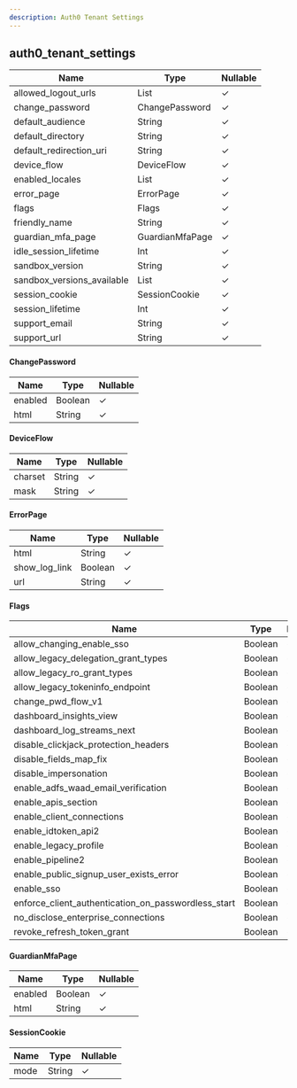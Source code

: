 ```yaml
---
description: Auth0 Tenant Settings
---
```

auth0_tenant_settings
---------------------

| **Name**                   | **Type**        | **Nullable** |
| -------------------------- | --------------- | ------------ |
| allowed_logout_urls        | List<String>    | &check;      |
| change_password            | ChangePassword  | &check;      |
| default_audience           | String          | &check;      |
| default_directory          | String          | &check;      |
| default_redirection_uri    | String          | &check;      |
| device_flow                | DeviceFlow      | &check;      |
| enabled_locales            | List<String>    | &check;      |
| error_page                 | ErrorPage       | &check;      |
| flags                      | Flags           | &check;      |
| friendly_name              | String          | &check;      |
| guardian_mfa_page          | GuardianMfaPage | &check;      |
| idle_session_lifetime      | Int             | &check;      |
| sandbox_version            | String          | &check;      |
| sandbox_versions_available | List<String>    | &check;      |
| session_cookie             | SessionCookie   | &check;      |
| session_lifetime           | Int             | &check;      |
| support_email              | String          | &check;      |
| support_url                | String          | &check;      |

#### ChangePassword
| **Name** | **Type** | **Nullable** |
| -------- | -------- | ------------ |
| enabled  | Boolean  | &check;      |
| html     | String   | &check;      |

#### DeviceFlow
| **Name** | **Type** | **Nullable** |
| -------- | -------- | ------------ |
| charset  | String   | &check;      |
| mask     | String   | &check;      |

#### ErrorPage
| **Name**      | **Type** | **Nullable** |
| ------------- | -------- | ------------ |
| html          | String   | &check;      |
| show_log_link | Boolean  | &check;      |
| url           | String   | &check;      |

#### Flags
| **Name**                                            | **Type** | **Nullable** |
| --------------------------------------------------- | -------- | ------------ |
| allow_changing_enable_sso                           | Boolean  | &check;      |
| allow_legacy_delegation_grant_types                 | Boolean  | &check;      |
| allow_legacy_ro_grant_types                         | Boolean  | &check;      |
| allow_legacy_tokeninfo_endpoint                     | Boolean  | &check;      |
| change_pwd_flow_v1                                  | Boolean  | &check;      |
| dashboard_insights_view                             | Boolean  | &check;      |
| dashboard_log_streams_next                          | Boolean  | &check;      |
| disable_clickjack_protection_headers                | Boolean  | &check;      |
| disable_fields_map_fix                              | Boolean  | &check;      |
| disable_impersonation                               | Boolean  | &check;      |
| enable_adfs_waad_email_verification                 | Boolean  | &check;      |
| enable_apis_section                                 | Boolean  | &check;      |
| enable_client_connections                           | Boolean  | &check;      |
| enable_idtoken_api2                                 | Boolean  | &check;      |
| enable_legacy_profile                               | Boolean  | &check;      |
| enable_pipeline2                                    | Boolean  | &check;      |
| enable_public_signup_user_exists_error              | Boolean  | &check;      |
| enable_sso                                          | Boolean  | &check;      |
| enforce_client_authentication_on_passwordless_start | Boolean  | &check;      |
| no_disclose_enterprise_connections                  | Boolean  | &check;      |
| revoke_refresh_token_grant                          | Boolean  | &check;      |

#### GuardianMfaPage
| **Name** | **Type** | **Nullable** |
| -------- | -------- | ------------ |
| enabled  | Boolean  | &check;      |
| html     | String   | &check;      |

#### SessionCookie
| **Name** | **Type** | **Nullable** |
| -------- | -------- | ------------ |
| mode     | String   | &check;      |

